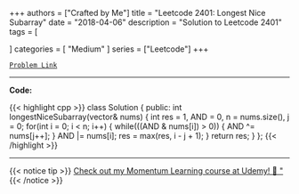 
+++
authors = ["Crafted by Me"]
title = "Leetcode 2401: Longest Nice Subarray"
date = "2018-04-06"
description = "Solution to Leetcode 2401"
tags = [
    
]
categories = [
    "Medium"
]
series = ["Leetcode"]
+++



[`Problem Link`](https://leetcode.com/problems/longest-nice-subarray/description/)

---

**Code:**

{{< highlight cpp >}}
class Solution {
public:
    int longestNiceSubarray(vector<int>& nums) {
        int res = 1, AND = 0, n = nums.size(), j = 0;
        for(int i = 0; i < n; i++) {
            while(((AND & nums[i]) > 0)) {
                AND ^= nums[j++];
            }
            AND |= nums[i];
            res = max(res, i - j + 1);
        }
        return res;
    }
};
{{< /highlight >}}


---


{{< notice tip >}}
[Check out my Momentum Learning course at Udemy! 🚀 "](https://www.udemy.com/course/blind-75-the-data-structures-and-algorithms-essentials/)
{{< /notice >}}

